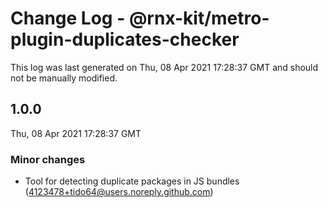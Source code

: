 # Change Log - @rnx-kit/metro-plugin-duplicates-checker

This log was last generated on Thu, 08 Apr 2021 17:28:37 GMT and should not be manually modified.

<!-- Start content -->

## 1.0.0

Thu, 08 Apr 2021 17:28:37 GMT

### Minor changes

- Tool for detecting duplicate packages in JS bundles (4123478+tido64@users.noreply.github.com)
